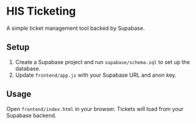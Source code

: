 # HIS Ticketing

A simple ticket management tool backed by Supabase.

## Setup

1. Create a Supabase project and run `supabase/schema.sql` to set up the database.
2. Update `frontend/app.js` with your Supabase URL and anon key.

## Usage

Open `frontend/index.html` in your browser. Tickets will load from your Supabase backend.
